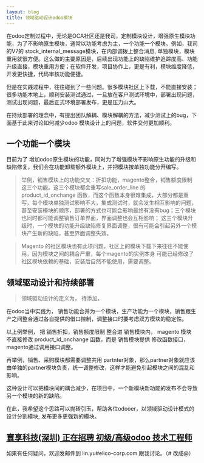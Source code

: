 ```yaml
---
layout: blog
title: 领域驱动设计odoo模块
---
```




在odoo定制过程中，无论是OCA社区还是我司，定制模块设计，增强原生模块功能，为了不影响原生模块，通常以功能考虑为主，一个功能一个模块。例如，我司的V7的 stock_internal_message模块，在内部调拨上整合消息,  单独模块，模块重用就很方便。这么做的主要原因是，后续出现功能上的缺陷维护追踪度高、功能升级直接，模块重用方便；在软件开发，项目协作上，更是有利，模块维度降低，开发更快捷，代码审核功能便捷。

但是在实践过程中，往往碰到了一些问题。很多模块社区上下载，不能直接安装；很多功能本地上，顺利安装测试通过，一旦放在客户测试环境中，部署出现问题，测试出现问题，最后正式环境部署发布，更是压力山大。

在持续部署的理念中，有提出团队解耦、模块解耦的方法，减少测试上的bug，下面基于此来讨论如何减少odoo 模块设计上的问题，软件交付更加顺利。


## 一个功能一个模块
目前为了 增加odoo原生模块的功能，同时为了增强模块不影响原生功能的升级和缺陷修复，我们会在功能卸载额外模块上，并把模块按单独功能分开编写。

> 举例，销售模块上的功能交叉：折扣功能，magento整合，销售额度限制 这三个功能。这三个模块都会重写sale_order_line 的 product_id_onchange 函数，而这个函数本身很难集成，大部分都是重写，每个模块单独测试影响不大，集成测试时，就会发生相互影响的问题，甚至安装模块的顺序，部署的方式也可能会影响最终有没有bug；三个模块也同时都可能调整销售订单界面，界面调整也会互相影响； 这三个模块升级时，一个模块的功能升级缺陷修复界面调整，很有可能会引起另外一个模块产生新的缺陷，甚至界面调整失效。
 

> Magento 的社区模块也有此项问题，社区上的模块下载下来往往不能使用，因为模块之间的耦合严重，每个magento的实例本身 可能已经修改了 社区模块依赖的基础，安装后自然不能使用，需要调整。

## 领域驱动设计和持续部署

> 领域驱动设计的定义为， 待添加。

在odoo当中实践为， 销售功能合并为一个模块，生产功能为一个模块，销售跟生产之间整合通过各自提供的借口控制，调整接口时要考虑双方模块的稳定性。

以上例举例， 把 销售折扣，销售额度限制 整合进 销售模块内， magento 模块 不直接修改 product_id_onchange 函数，而是 销售模块提供 修改函数接口， magento通过调用接口调整。

再举例，销售、采购模块都需要调整共用 partnter对象，那么partner对象就应该由单独的partner模块负责，统一调整修改，这样才能避免引起模块之间的混乱和影响。

这种设计可以把模块间的耦合减少，在项目中，一个新模块新功能的发布不会导致另一个模块的新的缺陷。

在此，我希望这个思路可以抛砖引玉，帮助各位odooer，以领域驱动设计模式的设计分割模块, 发布更多更强新的模块。


## [寰享科技(深圳) 正在招聘 初级/高级odoo 技术工程师][job_link]
[job_link]: http://simple-is-better.com/jobs/866 "Eilco Shenzhen hire odoo developers"

如果有任何疑问，欢迎发邮件到 lin.yu#elico-corp.com 跟我讨论。（# 改成@）

